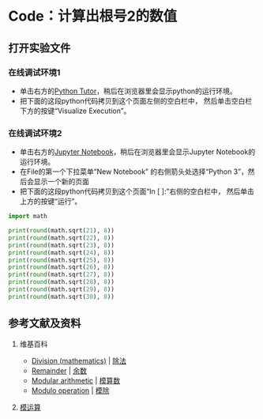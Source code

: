 # Code：计算出根号2的数值

## 打开实验文件

### 在线调试环境1 

- 单击右方的[Python Tutor](https://pythontutor.com/visualize.html#mode=edit)，稍后在浏览器里会显示python的运行环境。
- 把下面的这段python代码拷贝到这个页面左侧的空白栏中， 然后单击空白栏下方的按键“Visualize Execution”。

### 在线调试环境2

- 单击右方的[Jupyter Notebook](https://mybinder.org/v2/gh/ipython/ipython-in-depth/master?filepath=binder/Index.ipynb)，稍后在浏览器里会显示Jupyter Notebook的运行环境。
- 在File的第一个下拉菜单“New Notebook” 的右侧箭头处选择“Python 3”，然后会显示一个新的页面
- 把下面的这段python代码拷贝到这个页面“In [ ]:”右侧的空白栏中， 然后单击上方的按键“运行”。

```python
import math

print(round(math.sqrt(21), 8))
print(round(math.sqrt(22), 8))
print(round(math.sqrt(23), 8))
print(round(math.sqrt(24), 8))
print(round(math.sqrt(25), 8))
print(round(math.sqrt(26), 8))
print(round(math.sqrt(27), 8))
print(round(math.sqrt(28), 8))
print(round(math.sqrt(29), 8))
print(round(math.sqrt(30), 8))
```

## 参考文献及资料

1. 维基百科
	- [Division (mathematics)](https://en.wikipedia.org/wiki/Division_(mathematics)) | [除法](https://zh.wikipedia.org/wiki/除法) 
	- [Remainder](https://en.wikipedia.org/wiki/Remainder) | [余数](https://zh.wikipedia.org/wiki/%E4%BD%99%E6%95%B0) 
	- [Modular arithmetic](https://en.wikipedia.org/wiki/Modular_arithmetic) | [模算数](https://zh.wikipedia.org/wiki/%E6%A8%A1%E7%AE%97%E6%95%B8) 
	- [Modulo operation](https://en.wikipedia.org/wiki/Modulo_operation) |  [模除](https://zh.wikipedia.org/wiki/%E6%A8%A1%E9%99%A4) 

2. [模运算](https://baike.baidu.com/item/%E6%A8%A1%E8%BF%90%E7%AE%97/4376110) 


